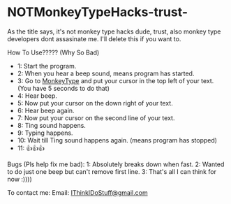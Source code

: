 # NOTMonkeyTypeHacks-trust-
As the title says, it's not monkey type hacks dude, trust, also monkey type developers dont assasinate me. I'll delete this if you want to.

How To Use????? (Why So Bad)
 - 1: Start the program.
 - 2: When you hear a beep sound, means program has started.
 - 3: Go to [MonkeyType](https://monkeytype.com/) and put your cursor in the top left of your text. (You have 5 seconds to do that)
 - 4: Hear beep.
 - 5: Now put your cursor on the down right of your text.
 - 6: Hear beep again.
 - 7: Now put your cursor on the second line of your text.
 - 8: Ting sound happens.
 - 9: Typing happens.
 - 10: Wait till Ting sound happens again. (means program has stopped)
 - 11: 👍👍👍

Bugs (Pls help fix me bad):
1: Absolutely breaks down when fast.
2: Wanted to do just one beep but can't remove first line.
3: That's all I can think for now :))))

To contact me:
Email: IThinkIDoStuff@gmail.com
